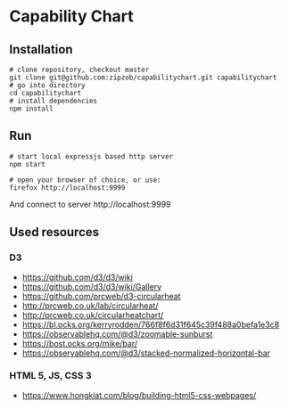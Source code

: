 # Capability Chart

## Installation

```
# clone repository, checkout master
git clone git@github.com:zipzob/capabilitychart.git capabilitychart
# go into directory
cd capabilitychart
# install dependencies
npm install
```

## Run

```
# start local expressjs based http server
npm start

# open your browser of choice, or use:
firefox http://localhost:9999
```

And connect to server http://localhost:9999


## Used resources

### D3

* https://github.com/d3/d3/wiki
* https://github.com/d3/d3/wiki/Gallery
* https://github.com/prcweb/d3-circularheat
* http://prcweb.co.uk/lab/circularheat/
* http://prcweb.co.uk/circularheatchart/
* https://bl.ocks.org/kerryrodden/766f8f6d31f645c39f488a0befa1e3c8
* https://observablehq.com/@d3/zoomable-sunburst
* https://bost.ocks.org/mike/bar/
* https://observablehq.com/@d3/stacked-normalized-horizontal-bar

### HTML 5, JS, CSS 3

* https://www.hongkiat.com/blog/building-html5-css-webpages/
